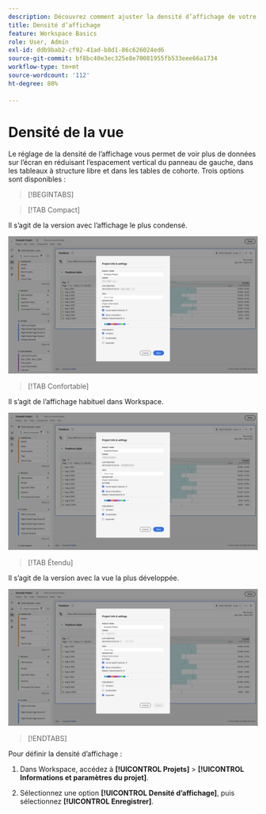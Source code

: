 ```yaml
---
description: Découvrez comment ajuster la densité d’affichage de votre projet dans Analysis Workspace.
title: Densité d’affichage
feature: Workspace Basics
role: User, Admin
exl-id: ddb9bab2-cf92-41ad-b8d1-86c626024ed6
source-git-commit: bf8bc40e3ec325e8e70081955fb533eee66a1734
workflow-type: tm+mt
source-wordcount: '112'
ht-degree: 80%

---
```


# Densité de la vue

Le réglage de la densité de l’affichage vous permet de voir plus de données sur l’écran en réduisant l’espacement vertical du panneau de gauche, dans les tableaux à structure libre et dans les tables de cohorte. Trois options sont disponibles :

>[!BEGINTABS]

>[!TAB Compact]

Il s’agit de la version avec l’affichage le plus condensé.

![Densités d’affichage Compact.](assets/view-density-compact.png)

>[!TAB Confortable]

Il s’agit de l’affichage habituel dans Workspace.

![Densités d’affichage Étendu.](assets/view-density-comfortable.png)

>[!TAB Étendu]

Il s’agit de la version avec la vue la plus développée.

![Densités d’affichage Étendu.](assets/view-density-expanded.png)

>[!ENDTABS]


Pour définir la densité d’affichage :

1. Dans Workspace, accédez à **[!UICONTROL Projets]** > **[!UICONTROL Informations et paramètres du projet]**.

1. Sélectionnez une option **[!UICONTROL Densité d’affichage]**, puis sélectionnez **[!UICONTROL Enregistrer]**.



<!--
# [!UICONTROL View Density]

Adjusting the [!UICONTROL view density] lets you see more data on the screen by reducing the vertical padding of the left rail, freeform tables and cohort tables. You have 3 options when toggling the view density via radio buttons:

- **[!UICONTROL Compact]**: This is the version with the most condensed view.
- **[!UICONTROL Comfortable]**: This leaves a little more padding than the Compact version.
- **[!UICONTROL Expanded]** (default): This is the view you are used to in Workspace.

![](assets/view-density.png)

To set the view density:

1. In Workspace, navigate to **[!UICONTROL Projects]** > **[!UICONTROL Project Info and Settings]**.

1. Select among the 3 options outlined above and click **[!UICONTROL Save]**.


>[!BEGINSHADEBOX]

See ![VideoCheckedOut](/help/assets/icons/VideoCheckedOut.svg) [View density](https://video.tv.adobe.com/v/40310?quality=12&learn=on&captions=fre_fr){target="_blank"} for a demo video.

>[!ENDSHADEBOX]


-->
